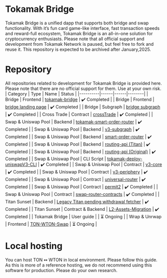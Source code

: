 # Tokamak Bridge
Tokamak Bridge is a unified dapp that supports both bridge and swap functionality. With it’s fun card game-like interface, fast transaction speeds and reward-full ecosystem, Tokamak Bridge is an all-in-one solution for cryptocurrency enthusiasts. Please note that all official support and development from Tokamak Network is paused, but feel free to fork and reuse it. This repository is expected to be archived after January,2025.
# Repository
All repositories related to development for Tokamak Bridge is provided here. Please note that there are no official support for them. Use at your own risk.
| Category | Type | Name | Status |
|----------|------|------|--------|
| Bridge | Frontend | [tokamak-bridge](https://github.com/tokamak-network/tokamak-bridge) | ✔️ Completed |
| Bridge | Frontend | [bridge landing page](https://github.com/tokamak-network/bridge-landing-page) | ✔️ Completed |
| Bridge | Subgraph | [bridge subgraph](https://github.com/tokamak-network/tokamak-bridge-subgraph) | ✔️ Completed |
| Cross Trade | Contract | [crossTrade](https://github.com/tokamak-network/crossTrade) | ✔️ Completed |
| Swap & Uniswap Pool | Backend | [tokamak-smart-order-router](https://github.com/tokamak-network/tokamak-smart-order-router) | ✔️ Completed |
| Swap & Uniswap Pool | Backend | [v3-subgraph](https://github.com/Uniswap/v3-subgraph) | ✔️ Completed |
| Swap & Uniswap Pool | Backend | [smart-order-router](https://github.com/Uniswap/smart-order-router) | ✔️ Completed |
| Swap & Uniswap Pool | Backend | [routing-api (Titan)](https://github.com/tokamak-network/tokamak-routing-api) | ✔️ Completed |
| Swap & Uniswap Pool | Backend | [routing-api (Original)](https://github.com/Uniswap/routing-api) | ✔️ Completed |
| Swap & Uniswap Pool | CLI Script | [tokamak-deploy-uniswapV3-CLI](https://github.com/tokamak-network/tokamak-deploy-uniswapV3-CLI/tree/main/src/steps) | ✔️ Completed |
| Swap & Uniswap Pool | Contract | [v3-core](https://github.com/Uniswap/v3-core) | ✔️ Completed |
| Swap & Uniswap Pool | Contract | [v3-periphery](https://github.com/Uniswap/v3-periphery) | ✔️ Completed |
| Swap & Uniswap Pool | Contract | [universal-router](https://github.com/Uniswap/universal-router) | ✔️ Completed |
| Swap & Uniswap Pool | Contract | [permit2](https://github.com/Uniswap/permit2) | ✔️ Completed |
| Swap & Uniswap Pool | Contract | [swap-router-contracts](https://github.com/Uniswap/swap-router-contracts) | ✔️ Completed |
| Titan Sunset | Backend | [Legacy Titan pending withdrawal fetcher](https://github.com/tokamak-network/legacy-titan-pending-tx-fetcher) | ✔️ Completed |
| Titan Sunset | Contract & Backend | [L2-Assets-Migration](https://github.com/tokamak-network/L2-Assets-Migration) | ✔️ Completed |
| Tokamak Bridge | User guide |  | ⏳ Ongoing |
| Wrap & Unrwap | Frontend | [TON-WTON-Swap](https://github.com/tokamak-network/TON-WTON-SWAP) | ⏳ Ongoing |
# Local hosting
You can host TON ↭ WTON in local environment. Please follow this guide. As this is more of a reference hosting, we do not recommend using this software for production. Please do your own research.
